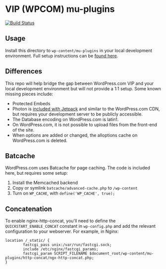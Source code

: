 # VIP (WPCOM) mu-plugins

[![Build Status](https://travis-ci.org/Automattic/vip-wpcom-mu-plugins.svg?branch=master)](https://travis-ci.org/Automattic/vip-wpcom-mu-plugins)

## Usage

Install this directory to `wp-content/mu-plugins` in your local development environment. Full setup instructions can be [found here](http://wp.me/p9nvA-75T).

## Differences

This repo will help bridge the gap between WordPress.com VIP and your local development environment but will not provide a 1:1 setup. Some known missing pieces include:

* Protected Embeds
* Photon is [included with Jetpack](http://jetpack.me/support/photon/) and similar to the WordPress.com CDN, but requires your development server to be publicly accessible.
* The Database encoding on WordPress.com is latin1.
* On WordPress.com, it is not possible to upload files from the front-end of the site.
* When options are added or changed, the alloptions cache on WordPress.com is deleted.

## Batcache

WordPress.com uses Batcache for page caching. The code is included here, but requires some setup:

1. Install the Memcached backend
1. Copy or symlink `batcache/advanced-cache.php` to `/wp-content`
1. Turn on `WP_CACHE`, with `define('WP_CACHE', true);`

## Concatenation

To enable nginx-http-concat, you'll need to define the `QUICKSTART_ENABLE_CONCAT` constant in `wp-config.php` and add the relevant configuration to your webserver. For example, in Nginx:

```
location /_static/ {
        fastcgi_pass unix:/var/run/fastcgi.sock;
        include /etc/nginx/fastcgi_params;
        fastcgi_param SCRIPT_FILENAME $document_root/wp-content/mu-plugins/http-concat/ngx-http-concat.php;
}
```
